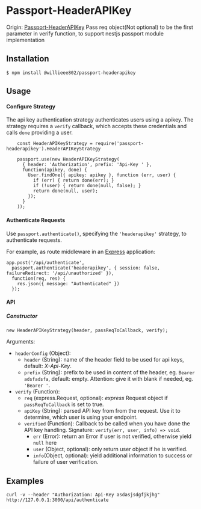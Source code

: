 # Passport-HeaderAPIKey

Origin: [Passport-HeaderAPIKey](https://github.com/hydra-newmedia/passport-headerapikey)
Pass req object(Not optional) to be the first parameter in verify function, to support nestjs passport module implementation

## Installation

    $ npm install @willieee802/passport-headerapikey

## Usage

#### Configure Strategy

The api key authentication strategy authenticates users using a apikey.
The strategy requires a `verify` callback, which accepts these
credentials and calls `done` providing a user.

```javascipt
    const HeaderAPIKeyStrategy = require('passport-headerapikey').HeaderAPIKeyStrategy

    passport.use(new HeaderAPIKeyStrategy(
      { header: 'Authorization', prefix: 'Api-Key ' },
      function(apikey, done) {
        User.findOne({ apikey: apikey }, function (err, user) {
          if (err) { return done(err); }
          if (!user) { return done(null, false); }
          return done(null, user);
        });
      }
    ));
```

#### Authenticate Requests

Use `passport.authenticate()`, specifying the `'headerapikey'` strategy, to
authenticate requests.

For example, as route middleware in an [Express](http://expressjs.com/)
application:

    app.post('/api/authenticate',
      passport.authenticate('headerapikey', { session: false, failureRedirect: '/api/unauthorized' }),
      function(req, res) {
        res.json({ message: "Authenticated" })
      });

#### API

##### Constructor

    new HeaderAPIKeyStrategy(header, passReqToCallback, verify);

Arguments:

- `headerConfig` (Object):
  - `header` (String): name of the header field to be used for api keys, default: _X-Api-Key_.
  - `prefix` (String): prefix to be used in content of the header, eg. `Bearer adsfadsfa`, default: empty. Attention: give it with blank if needed, eg. `'Bearer '`.
- `verify` (Function):
  - `req` (express.Request, optional): _express_ Request object if `passReqToCallback` is set to true.
  - `apiKey` (String): parsed API key from from the request. Use it to determine, which user is using your endpoint.
  - `verified` (Function): Callback to be called when you have done the API key handling. Signature: `verify(err, user, info) => void`.
    - `err` (Error): return an Error if user is not verified, otherwise yield `null` here
    - `user` (Object, optional): only return user object if he is verified.
    - `info`(Object, optional): yield additional information to success or failure of user verification.

## Examples

    curl -v --header "Authorization: Api-Key asdasjsdgfjkjhg" http://127.0.0.1:3000/api/authenticate
